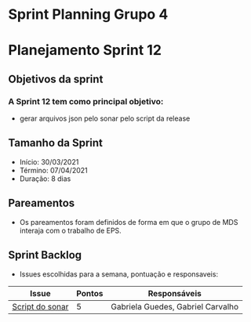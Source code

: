 # Sprint Planning Grupo 4

# Planejamento Sprint 12

## Objetivos da sprint

### A Sprint 12 tem como principal objetivo: 

- gerar arquivos json pelo sonar pelo script da release

## Tamanho da Sprint

- Início: 30/03/2021
- Término: 07/04/2021
- Duração: 8 dias

## Pareamentos

- Os pareamentos foram definidos de forma em que o grupo de MDS interaja com o trabalho de EPS.

## Sprint Backlog

- Issues escolhidas para a semana, pontuação e responsaveis:

|Issue|Pontos|Responsáveis|
|--|--|--|
|[Script do sonar](https://github.com/fga-eps-mds/2020-2-SiGeD/issues/245)|5|Gabriela Guedes, Gabriel Carvalho|
